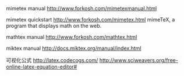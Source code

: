 mimetex manual
http://www.forkosh.com/mimetexmanual.html

mimetex quickstart
http://www.forkosh.com/mimetex.html
mimeTeX, a program that displays math on the web.

mathtex manual
http://www.forkosh.com/mathtex.html

miktex manual
http://docs.miktex.org/manual/index.html

可视化公式
http://latex.codecogs.com/
http://www.sciweavers.org/free-online-latex-equation-editor#
